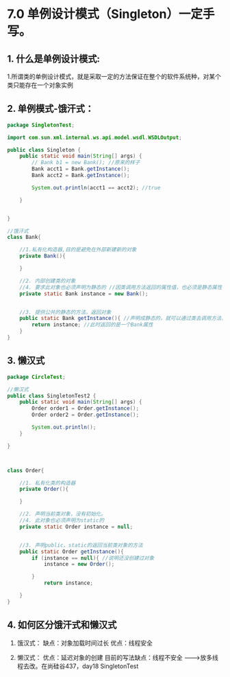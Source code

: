 # 7.0 单例设计模式（Singleton）一定手写。
## 1. 什么是单例设计模式:
1.所谓类的单例设计模式，就是采取一定的方法保证在整个的软件系统种，对某个类只能存在一个对象实例

## 2. 单例模式-饿汗式：
```java
package SingletonTest;

import com.sun.xml.internal.ws.api.model.wsdl.WSDLOutput;

public class Singleton {
    public static void main(String[] args) {
        // Bank b1 = new Bank(); //原来的样子
        Bank acct1 = Bank.getInstance();
        Bank acct2 = Bank.getInstance();

        System.out.println(acct1 == acct2); //true

    }


}

//饿汗式
class Bank{

    //1.私有化构造器,目的是避免在外部新建新的对象
    private Bank(){

    }

    //2. 内部创建类的对象
    //4. 要求此对象也必须声明为静态的 //因类调用方法返回的属性值，也必须是静态属性
    private static Bank instance = new Bank();


    //3. 提供公共的静态的方法，返回对象
    public static Bank getInstance(){ //声明成静态的，就可以通过类去调用方法，创建对象，而非对象调用方法
        return instance; //此时返回的是一个Bank属性
    }
}
```
## 3. 懒汉式
```java
package CircleTest;

//懒汉式
public class SingletonTest2 {
    public static void main(String[] args) {
        Order order1 = Order.getInstance();
        Order order2 = Order.getInstance();

        System.out.println();
    }

}



class Order{

    //1. 私有化类的构造器
    private Order(){

    }

    //2. 声明当前类对象，没有初始化。
    //4. 此对象也必须声明为static的
    private static Order instance = null;


    //3. 声明public、static的返回当前类对象的方法
    public static Order getInstance(){
        if (instance == null){ //说明还没创建过对象
            instance = new Order();

        }
            return instance;

    }
}
```
## 4. 如何区分饿汗式和懒汉式
1. 饿汉式：
缺点：对象加载时间过长
优点：线程安全

2. 懒汉式：
优点：延迟对象的创建
目前的写法缺点：线程不安全 --->放多线程去改。在尚硅谷437，day18 SingletonTest



